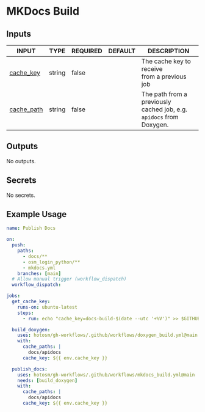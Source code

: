 # MKDocs Build

## Inputs

<!-- AUTO-DOC-INPUT:START - Do not remove or modify this section -->

| INPUT                                                          | TYPE   | REQUIRED | DEFAULT | DESCRIPTION                                                                 |
| -------------------------------------------------------------- | ------ | -------- | ------- | --------------------------------------------------------------------------- |
| <a name="input_cache_key"></a>[cache_key](#input_cache_key)    | string | false    |         | The cache key to receive <br>from a previous job                            |
| <a name="input_cache_path"></a>[cache_path](#input_cache_path) | string | false    |         | The path from a previously <br>cached job, e.g. `apidocs` from <br>Doxygen. |

<!-- AUTO-DOC-INPUT:END -->

## Outputs

<!-- AUTO-DOC-OUTPUT:START - Do not remove or modify this section -->

No outputs.

<!-- AUTO-DOC-OUTPUT:END -->

## Secrets

<!-- AUTO-DOC-SECRETS:START - Do not remove or modify this section -->

No secrets.

<!-- AUTO-DOC-SECRETS:END -->

## Example Usage

```yaml
name: Publish Docs

on:
  push:
    paths:
      - docs/**
      - osm_login_python/**
      - mkdocs.yml
    branches: [main]
  # Allow manual trigger (workflow_dispatch)
  workflow_dispatch:

jobs:
  get_cache_key:
    runs-on: ubuntu-latest
    steps:
      - run: echo "cache_key=docs-build-$(date --utc '+%V')" >> $GITHUB_ENV

  build_doxygen:
    uses: hotosm/gh-workflows/.github/workflows/doxygen_build.yml@main
    with:
      cache_paths: |
        docs/apidocs
      cache_key: ${{ env.cache_key }}

  publish_docs:
    uses: hotosm/gh-workflows/.github/workflows/mkdocs_build.yml@main
    needs: [build_doxygen]
    with:
      cache_paths: |
        docs/apidocs
      cache_key: ${{ env.cache_key }}
```
